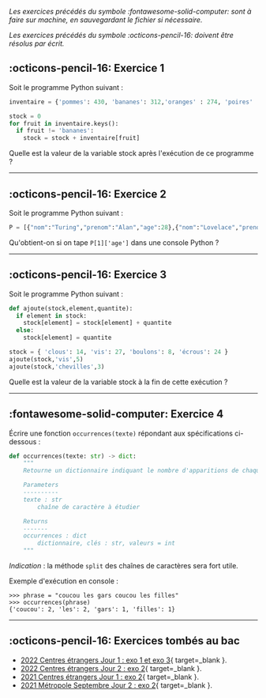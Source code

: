 _Les exercices précédés du symbole :fontawesome-solid-computer: sont à faire sur machine, en sauvegardant le fichier si nécessaire._

_Les exercices précédés du symbole :octicons-pencil-16: doivent être résolus par écrit._

## :octicons-pencil-16: Exercice 1

Soit le programme Python suivant :

````python
inventaire = {'pommes': 430, 'bananes': 312,'oranges' : 274, 'poires' : 137}

stock = 0
for fruit in inventaire.keys():
  if fruit != 'bananes':
    stock = stock + inventaire[fruit]
````

Quelle est la valeur de la variable stock après l'exécution de ce programme ?

-----------------------------------------------------

## :octicons-pencil-16: Exercice 2

Soit le programme Python suivant :

````python
P = [{"nom":"Turing","prenom":"Alan","age":28},{"nom":"Lovelace","prenom":"Ada","age":27}]
````

Qu'obtient-on si on tape ``P[1]['age']`` dans une console Python ?

---------------------------------------------------------------

## :octicons-pencil-16: Exercice 3

Soit le programme Python suivant :

````python
def ajoute(stock,element,quantite):
  if element in stock:
    stock[element] = stock[element] + quantite
  else:
    stock[element] = quantite

stock = { 'clous': 14, 'vis': 27, 'boulons': 8, 'écrous': 24 }
ajoute(stock,'vis',5)
ajoute(stock,'chevilles',3)
````

Quelle est la valeur de la variable stock à la fin de cette exécution ?

---------------------------------------

## :fontawesome-solid-computer: Exercice 4

Écrire une fonction ``occurrences(texte)`` répondant aux spécifications ci-dessous :

````Python
def occurrences(texte: str) -> dict:
    """
    Retourne un dictionnaire indiquant le nombre d'apparitions de chaque mot dans le texte

    Parameters
    ----------
    texte : str
        chaîne de caractère à étudier

    Returns
    -------
    occurrences : dict
        dictionnaire, clés : str, valeurs = int
    """
````

_Indication_ : la méthode ``split`` des chaînes de caractères sera fort utile.

Exemple d'exécution en console :

````pycon
>>> phrase = "coucou les gars coucou les filles"
>>> occurrences(phrase)
{'coucou': 2, 'les': 2, 'gars': 1, 'filles': 1}
````

------------------------------------

## :octicons-pencil-16: Exercices tombés au bac

* [2022 Centres étrangers Jour 1 : exo 1 et exo 3](../../../assets/pdf/2022_CentresEtrangers_1.pdf){ target=_blank }.
* [2022 Centres étrangers Jour 2 : exo 2](../../../assets/pdf/2022_CentresEtrangers_2.pdf){ target=_blank }.
* [2021 Centres étrangers Jour 1 : exo 2](../../../assets/pdf/2021_CentresEtrangers_1.pdf){ target=_blank }.
* [2021 Métropole Septembre Jour 2 : exo 2](../../../assets/pdf/2021_Metropole_Septembre_2.pdf){ target=_blank }.